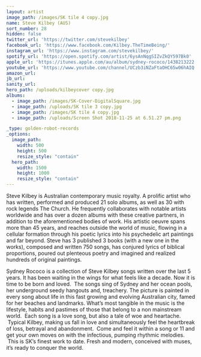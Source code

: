 ```yaml
---
layout: artist
image_path: /images/SK tile 4 copy.jpg
name: Steve Kilbey (AUS)
sort_number: 28
hidden: false
twitter_url: 'https://twitter.com/stevekilbey'
facebook_url: 'https://www.facebook.com/Kilbey.TheTimeBeing/'
instagram_url: 'https://www.instagram.com/stevekilbey/'
spotify_url: 'https://open.spotify.com/artist/6ysAnNqgSIZvZkQY597Bk0'
apple_url: 'https://itunes.apple.com/au/album/sydney-rococo/1438213222'
youtube_url: 'https://www.youtube.com/channel/UCzb3iNZaFtaOHC65w06hAIQ'
amazon_url: 
jb_url: 
sanity_url: 
hero_path: /uploads/kilbeycover copy.jpg
albums:
  - image_path: /images/SK-Cover-DigitalSquare.jpg
  - image_path: /uploads/SK tile 3 copy.jpg
  - image_path: /images/SK tile 4 copy.jpg
  - image_path: /uploads/Screen Shot 2018-11-25 at 6.51.27 pm.png

_type: golden-robot-records
_options:
  image_path:
    width: 500
    height: 500
    resize_style: "contain"
  hero_path:
    width: 1500
    height: 1000
    resize_style: "contain"
---
```


Steve Kilbey is Australian contemporary music royalty. A prolific artist who has written, performed and produced 21 solo albums, as well as 30 with rock legends The Church. He frequently collaborates with notable artists worldwide and has over a dozen albums with these creative partners, in addition to the aforementioned bodies of work. His artistic oeuvre spans more than 45 years, and reaches outside the world of music, flowing in a cellular formation through his poetic lyrics into his psychedelic art paintings and far beyond. Steve has 3 published 3 books (with a new one in the works), composed and written 750 songs, has conjured lyrics of biblical proportions, poured out plenteous poetry and imagined and realized hundreds of original paintings.

Sydney Rococo is a collection of Steve Kilbey songs written over the last 5 years. It has been waiting in the wings for what feels like a decade. Now it is time to be born and loved.  The songs sing of Sydney and her ocean pools, her underground seedy hangouts and, treachery. The picture is painted in every song about life in this fast growing and evolving Australian city, famed for her beaches and landmarks. What’s most tangible in the music is the lifestyle, habits and pastimes of those that belong to a non mainstream world.  Each song is a love song, but also a tale of woe and heartache.  Typical Kilbey, making us fall in love and simultaneously feel the heartbreak of loss, betrayal and abandonment.  Come and feel it within a song or 11 and get your own moves on with the infectious, pumping rhythmic melodies.  This is SK’s finest work to date. Fresh and modern, conceived with muses, it’s ready to conquer the world.